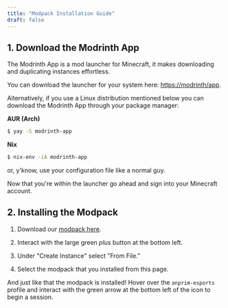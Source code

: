 ```yaml
---
title: "Modpack Installation Guide"
draft: false
---
```


## 1. Download the Modrinth App

The Modrinth App is a mod launcher for Minecraft, it makes downloading and duplicating instances effortless.

You can download the launcher for your system here: [https://modrinth/app](https://modrinth/app).

Alternatively, if you use a Linux distribution mentioned below you can download the Modrinth App through your package manager:

**AUR (Arch)**
```bash
$ yay -S modrinth-app
```

**Nix**
```bash
$ nix-env -iA modrinth-app
```

or, y'know, use your configuration file like a normal guy.


Now that you're within the launcher go ahead and sign into your Minecraft account.

## 2. Installing the Modpack

1. Download our [modpack here](anprim-modpack-20250408.mrpack).

1. Interact with the large green *plus* button at the bottom left.

2. Under "Create Instance" select "From File."

3. Select the modpack that you installed from this page.

And just like that the modpack is installed! Hover over the `anprim-esports` profile and interact with the green arrow at the bottom left of the icon to begin a session.
